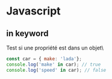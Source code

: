 # Javascript

## in keyword

Test si une propriété est dans un objet\

```js
const car = { make: 'lada'};
console.log('make' in car); // true
console.log('speed' in car); // false
```

